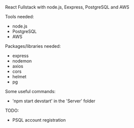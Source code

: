 React Fullstack with node.js, Eexpress, PostgreSQL and AWS

Tools needed:
- node.js
- PostgreSQL
- AWS

Packages/libraries needed:
- express
- nodemon
- axios
- cors
- helmet
- pg

Some useful commands:
- 'npm start devstart' in the 'Server' folder

TODO:
- PSQL account registration

